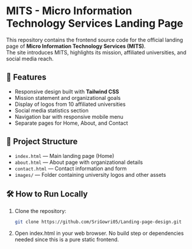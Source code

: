 # MITS - Micro Information Technology Services Landing Page
This repository contains the frontend source code for the official landing page of **Micro Information Technology Services (MITS)**.  
The site introduces MITS, highlights its mission, affiliated universities, and social media reach.
## 🚀 Features
- Responsive design built with **Tailwind CSS**
- Mission statement and organizational goals
- Display of logos from 10 affiliated universities
- Social media statistics section
- Navigation bar with responsive mobile menu
- Separate pages for Home, About, and Contact
## 📁 Project Structure
- `index.html` — Main landing page (Home)
- `about.html` — About page with organizational details
- `contact.html` — Contact information and form
- `images/` — Folder containing university logos and other assets
## 🛠️ How to Run Locally
1. Clone the repository:
   ```bash
   git clone https://github.com/SriGowri05/Landing-page-design.git
2. Open index.html in your web browser.
   No build step or dependencies needed since this is a pure static frontend.


